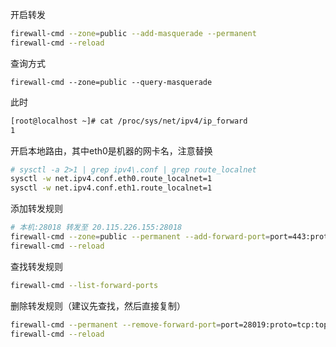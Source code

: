 开启转发

```bash
firewall-cmd --zone=public --add-masquerade --permanent
firewall-cmd --reload
```

查询方式

```
firewall-cmd --zone=public --query-masquerade
```

此时

```bash
[root@localhost ~]# cat /proc/sys/net/ipv4/ip_forward
1
```

开启本地路由，其中eth0是机器的网卡名，注意替换

```bash
# sysctl -a 2>1 | grep ipv4\.conf | grep route_localnet
sysctl -w net.ipv4.conf.eth0.route_localnet=1
sysctl -w net.ipv4.conf.eth1.route_localnet=1
```

添加转发规则

```bash
# 本机:28018 转发至 20.115.226.155:28018
firewall-cmd --zone=public --permanent --add-forward-port=port=443:proto=tcp:toport=443:toaddr=170.106.183.135
firewall-cmd --reload
```

查找转发规则

```bash
firewall-cmd --list-forward-ports
```

删除转发规则（建议先查找，然后直接复制）

```bash
firewall-cmd --permanent --remove-forward-port=port=28019:proto=tcp:toport=28018:toaddr=20.115.226.155
firewall-cmd --reload
```

